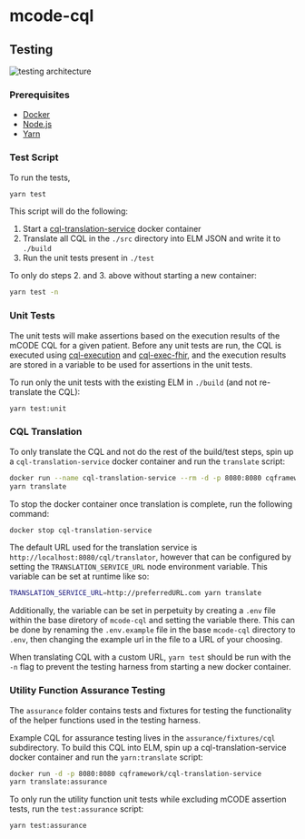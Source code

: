 # mcode-cql

## Testing

![testing architecture](https://user-images.githubusercontent.com/16297930/109518787-963a4f00-7a78-11eb-8a0f-5be82a011bb7.png)


### Prerequisites

* [Docker](https://docker.com)
* [Node.js](https://nodejs.org/en/)
* [Yarn](https://classic.yarnpkg.com/en/)

### Test Script

To run the tests,

``` bash
yarn test
```

This script will do the following:

1. Start a [cql-translation-service](https://github.com/cqframework/cql-translation-service) docker container
2. Translate all CQL in the `./src` directory into ELM JSON and write it to `./build`
3. Run the unit tests present in `./test`

To only do steps 2. and 3. above without starting a new container:

```bash
yarn test -n
```

### Unit Tests

The unit tests will make assertions based on the execution results of the mCODE CQL for a given patient. Before any unit tests are run, the CQL is executed using [cql-execution](https://github.com/cqframework/cql-execution/) and [cql-exec-fhir](https://github.com/cqframework/cql-exec-fhir), and the execution results are stored in a variable to be used for assertions in the unit tests.

To run only the unit tests with the existing ELM in `./build` (and not re-translate the CQL):

``` bash
yarn test:unit
```

### CQL Translation

To only translate the CQL and not do the rest of the build/test steps, spin up a `cql-translation-service` docker container and run the `translate` script:

``` bash
docker run --name cql-translation-service --rm -d -p 8080:8080 cqframework/cql-translation-service:latest
yarn translate
```

To stop the docker container once translation is complete, run the following command:
``` bash
docker stop cql-translation-service
```

The default URL used for the translation service is `http://localhost:8080/cql/translator`, however that can be configured by setting the `TRANSLATION_SERVICE_URL` node environment variable. This variable can be set at runtime like so: 
``` bash
TRANSLATION_SERVICE_URL=http://preferredURL.com yarn translate
```
Additionally, the variable can be set in perpetuity by creating a `.env` file within the base diretory of `mcode-cql` and setting the variable there. This can be done by renaming the `.env.example` file in the base `mcode-cql` directory to `.env`, then changing the example url in the file to a URL of your choosing.

When translating CQL with a custom URL, `yarn test` should be run with the `-n` flag to prevent the testing harness from starting a new docker container.

### Utility Function Assurance Testing

The `assurance` folder contains tests and fixtures for testing the functionality of the helper functions used in the testing harness. 

Example CQL for assurance testing lives in the `assurance/fixtures/cql` subdirectory. To build this CQL into ELM, spin up a cql-translation-service docker container and run the `yarn:translate` script:
``` bash
docker run -d -p 8080:8080 cqframework/cql-translation-service
yarn translate:assurance
```

To only run the utility function unit tests while excluding mCODE assertion tests, run the `test:assurance` script:
``` bash
yarn test:assurance
```